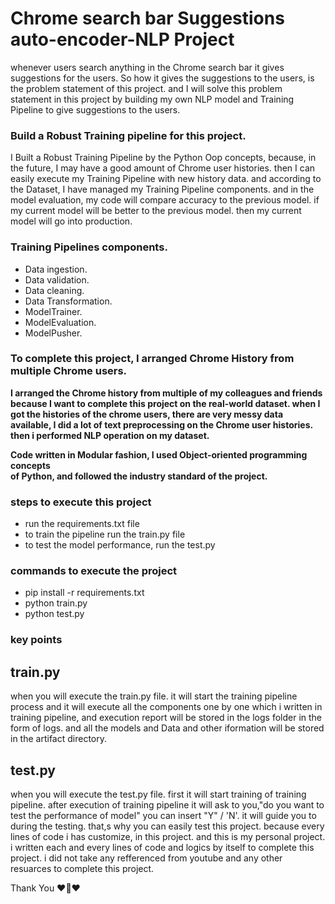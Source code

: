 # Chrome search bar Suggestions auto-encoder-NLP Project

<p>
whenever users search anything in the Chrome search bar it gives suggestions
for the users. So how it gives the suggestions to the users, is the problem statement of this project.
and I will solve this problem statement in this project by building my own NLP
model and Training Pipeline to give suggestions to the users.
</p>

### Build a Robust Training pipeline for this project.
I Built a Robust Training Pipeline by the Python Oop concepts, because, in the future, I may have a good amount of Chrome user histories. then I can easily execute my Training Pipeline with new history data.
and according to the Dataset, I have managed my Training Pipeline components.
and in the model evaluation, my code will compare accuracy to the previous model. if my current model will be better to the previous model. then my current model will go into production.

### Training Pipelines components.
<ul>
<li>Data ingestion.</li>
<li>Data validation.</li>
<li>Data cleaning.</li>
<li>Data Transformation.</li>
<li>ModelTrainer.</li>
<li>ModelEvaluation. </li>
<li>ModelPusher.</li>
</ul>

### To complete this project, I arranged Chrome History from multiple Chrome users.
<p><b> I arranged the Chrome history from multiple of my colleagues and friends because I want to complete this project on the real-world dataset. when I got the histories of the chrome users, there are very messy data available, I did a lot of text preprocessing on the Chrome user histories. then i performed NLP operation on my dataset. </b></p>

<p><b>Code written in Modular fashion, I used Object-oriented programming concepts<br>
of Python, and followed the industry standard of the project.</b></p>

### steps to execute this project
<ul>
<li>run the requirements.txt file</li>
<li>to train the pipeline run the train.py file</li>
<li>to test the model performance, run the test.py</li>
</ul>

### commands to execute the project
<ul>
<li>pip install -r requirements.txt</li>
<li>python train.py</li>
<li>python test.py</li>
</ul>

### key points

## train.py
<p>when you will execute the train.py file. it will start the training pipeline process and it will execute all the components one by one which i written in training pipeline, and execution report will be stored in the logs folder in the form of logs. and all the models and Data and other iformation will be stored in the artifact directory.
</p>

## test.py
when you will execute the test.py file. first it will start training of training pipeline. after execution of training pipeline it will ask to you,"do you want to test the performance of model" you can insert "Y" / 'N'.
it will guide you to during the testing. that,s why you can easily test this project.
because every lines of code i has customize, in this project. and this is my personal project. i written each and every lines of code and logics by itself to complete this project. i did not take any refferenced from youtube and any other resuarces to complete this project.

Thank You ❤🤍❤
